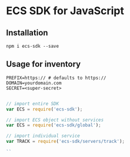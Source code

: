 # ECS SDK for JavaScript


## Installation

```shell script
npm i ecs-sdk --save
```

## Usage for inventory 

```shell script
PREFIX=https:// # defaults to https://
DOMAIN=yourdomain.com
SECRET=<super-secret>
```

```js

// import entire SDK
var ECS = require('ecs-sdk');

// import ECS object without services
var ECS = require('ecs-sdk/global');

// import individual service
var TRACK = require('ecs-sdk/servers/track');

``
